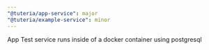 ```yaml
---
"@tuteria/app-service": major
"@tuteria/example-service": minor
---
```


App Test service runs inside of a docker container using postgresql
